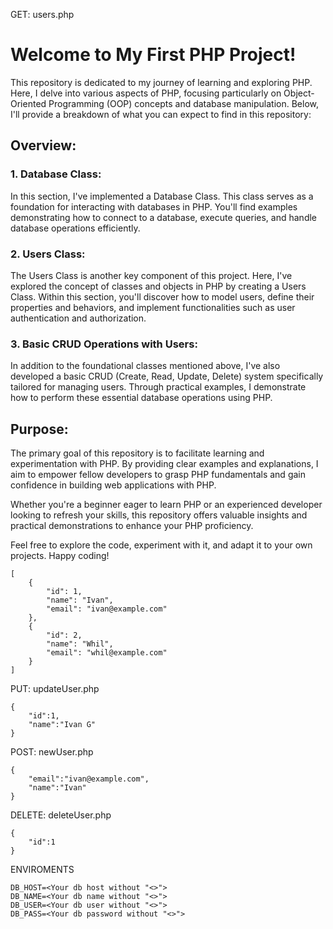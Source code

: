 GET: users.php

# Welcome to My First PHP Project!

This repository is dedicated to my journey of learning and exploring PHP. Here, I delve into various aspects of PHP, focusing particularly on Object-Oriented Programming (OOP) concepts and database manipulation. Below, I'll provide a breakdown of what you can expect to find in this repository:

## Overview:

### 1. Database Class:

In this section, I've implemented a Database Class. This class serves as a foundation for interacting with databases in PHP. You'll find examples demonstrating how to connect to a database, execute queries, and handle database operations efficiently.

### 2. Users Class:

The Users Class is another key component of this project. Here, I've explored the concept of classes and objects in PHP by creating a Users Class. Within this section, you'll discover how to model users, define their properties and behaviors, and implement functionalities such as user authentication and authorization.

### 3. Basic CRUD Operations with Users:

In addition to the foundational classes mentioned above, I've also developed a basic CRUD (Create, Read, Update, Delete) system specifically tailored for managing users. Through practical examples, I demonstrate how to perform these essential database operations using PHP.

## Purpose:

The primary goal of this repository is to facilitate learning and experimentation with PHP. By providing clear examples and explanations, I aim to empower fellow developers to grasp PHP fundamentals and gain confidence in building web applications with PHP.

Whether you're a beginner eager to learn PHP or an experienced developer looking to refresh your skills, this repository offers valuable insights and practical demonstrations to enhance your PHP proficiency.

Feel free to explore the code, experiment with it, and adapt it to your own projects. Happy coding!

```
[
    {
        "id": 1,
        "name": "Ivan",
        "email": "ivan@example.com"
    },
    {
        "id": 2,
        "name": "Whil",
        "email": "whil@example.com"
    }
]
```

PUT: updateUser.php

```
{
    "id":1,
    "name":"Ivan G"
}
```

POST: newUser.php

```
{
    "email":"ivan@example.com",
    "name":"Ivan"
}
```

DELETE: deleteUser.php

```
{
    "id":1
}
```

ENVIROMENTS

```
DB_HOST=<Your db host without "<>">
DB_NAME=<Your db name without "<>">
DB_USER=<Your db user without "<>">
DB_PASS=<Your db password without "<>">
```
